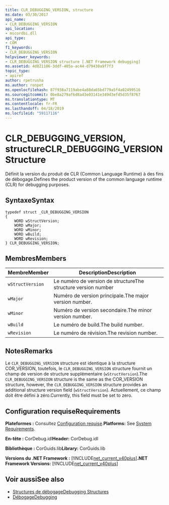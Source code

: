 ```yaml
---
title: CLR_DEBUGGING_VERSION, structure
ms.date: 03/30/2017
api_name:
- CLR_DEBUGGING_VERSION
api_location:
- mscordbi.dll
api_type:
- COM
f1_keywords:
- CLR_DEBUGGING_VERSION
helpviewer_keywords:
- CLR_DEBUGGING_VERSION structure [.NET Framework debugging]
ms.assetid: 4d821186-3ddf-405a-ac44-d79438a9f7f3
topic_type:
- apiref
author: rpetrusha
ms.author: ronpet
ms.openlocfilehash: 87f938a7119abe4a88da65bd779a5f4a02499516
ms.sourcegitcommit: 0be8a279af6d8a43e03141e349d3efd5d35f8767
ms.translationtype: MT
ms.contentlocale: fr-FR
ms.lasthandoff: 04/18/2019
ms.locfileid: "59117116"
---
```

# <a name="clrdebuggingversion-structure"></a><span data-ttu-id="f2d3f-102">CLR_DEBUGGING_VERSION, structure</span><span class="sxs-lookup"><span data-stu-id="f2d3f-102">CLR_DEBUGGING_VERSION Structure</span></span>
<span data-ttu-id="f2d3f-103">Définit la version du produit de CLR (Common Language Runtime) à des fins de débogage.</span><span class="sxs-lookup"><span data-stu-id="f2d3f-103">Defines the product version of the common language runtime (CLR) for debugging purposes.</span></span>  
  
## <a name="syntax"></a><span data-ttu-id="f2d3f-104">Syntaxe</span><span class="sxs-lookup"><span data-stu-id="f2d3f-104">Syntax</span></span>  
  
```  
typedef struct _CLR_DEBUGGING_VERSION  
{  
    WORD wStructVersion;
    WORD wMajor;
    WORD wMinor;
    WORD wBuild;
    WORD wRevision;
} CLR_DEBUGGING_VERSION;
```  
  
## <a name="members"></a><span data-ttu-id="f2d3f-105">Membres</span><span class="sxs-lookup"><span data-stu-id="f2d3f-105">Members</span></span>  
  
|<span data-ttu-id="f2d3f-106">Membre</span><span class="sxs-lookup"><span data-stu-id="f2d3f-106">Member</span></span>|<span data-ttu-id="f2d3f-107">Description</span><span class="sxs-lookup"><span data-stu-id="f2d3f-107">Description</span></span>|  
|------------|-----------------|  
|`wStructVersion`|<span data-ttu-id="f2d3f-108">Le numéro de version de structure</span><span class="sxs-lookup"><span data-stu-id="f2d3f-108">The structure version number</span></span>|  
|`wMajor`|<span data-ttu-id="f2d3f-109">Numéro de version principale.</span><span class="sxs-lookup"><span data-stu-id="f2d3f-109">The major version number.</span></span>|  
|`wMinor`|<span data-ttu-id="f2d3f-110">Numéro de version secondaire.</span><span class="sxs-lookup"><span data-stu-id="f2d3f-110">The minor version number.</span></span>|  
|`wBuild`|<span data-ttu-id="f2d3f-111">Le numéro de build.</span><span class="sxs-lookup"><span data-stu-id="f2d3f-111">The build number.</span></span>|  
|`wRevision`|<span data-ttu-id="f2d3f-112">Le numéro de révision.</span><span class="sxs-lookup"><span data-stu-id="f2d3f-112">The revision number.</span></span>|  
  
## <a name="remarks"></a><span data-ttu-id="f2d3f-113">Notes</span><span class="sxs-lookup"><span data-stu-id="f2d3f-113">Remarks</span></span>  
 <span data-ttu-id="f2d3f-114">Le `CLR_DEBUGGING_VERSION` structure est identique à la structure COR_VERSION, toutefois, le `CLR_DEBUGGING_VERSION` structure fournit un champ de version de structure supplémentaire (`wStructVersion`).</span><span class="sxs-lookup"><span data-stu-id="f2d3f-114">The `CLR_DEBUGGING_VERSION` structure is the same as the COR_VERSION structure, however, the `CLR_DEBUGGING_VERSION` structure provides an additional structure version field (`wStructVersion`).</span></span> <span data-ttu-id="f2d3f-115">Actuellement, ce champ doit être défini à zéro.</span><span class="sxs-lookup"><span data-stu-id="f2d3f-115">Currently, this field must be set to zero.</span></span>  
  
## <a name="requirements"></a><span data-ttu-id="f2d3f-116">Configuration requise</span><span class="sxs-lookup"><span data-stu-id="f2d3f-116">Requirements</span></span>  
 <span data-ttu-id="f2d3f-117">**Plateformes :** Consultez [Configuration requise](../../../../docs/framework/get-started/system-requirements.md).</span><span class="sxs-lookup"><span data-stu-id="f2d3f-117">**Platforms:** See [System Requirements](../../../../docs/framework/get-started/system-requirements.md).</span></span>  
  
 <span data-ttu-id="f2d3f-118">**En-tête :** CorDebug.idl</span><span class="sxs-lookup"><span data-stu-id="f2d3f-118">**Header:** CorDebug.idl</span></span>  
  
 <span data-ttu-id="f2d3f-119">**Bibliothèque :** CorGuids.lib</span><span class="sxs-lookup"><span data-stu-id="f2d3f-119">**Library:** CorGuids.lib</span></span>  
  
 <span data-ttu-id="f2d3f-120">**Versions du .NET Framework :** [!INCLUDE[net_current_v40plus](../../../../includes/net-current-v40plus-md.md)]</span><span class="sxs-lookup"><span data-stu-id="f2d3f-120">**.NET Framework Versions:** [!INCLUDE[net_current_v40plus](../../../../includes/net-current-v40plus-md.md)]</span></span>  
  
## <a name="see-also"></a><span data-ttu-id="f2d3f-121">Voir aussi</span><span class="sxs-lookup"><span data-stu-id="f2d3f-121">See also</span></span>

- [<span data-ttu-id="f2d3f-122">Structures de débogage</span><span class="sxs-lookup"><span data-stu-id="f2d3f-122">Debugging Structures</span></span>](../../../../docs/framework/unmanaged-api/debugging/debugging-structures.md)
- [<span data-ttu-id="f2d3f-123">Débogage</span><span class="sxs-lookup"><span data-stu-id="f2d3f-123">Debugging</span></span>](../../../../docs/framework/unmanaged-api/debugging/index.md)
